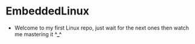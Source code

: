 # EmbeddedLinux
- Welcome to my first Linux repo, just wait for the next ones then watch me mastering it **^_^**
